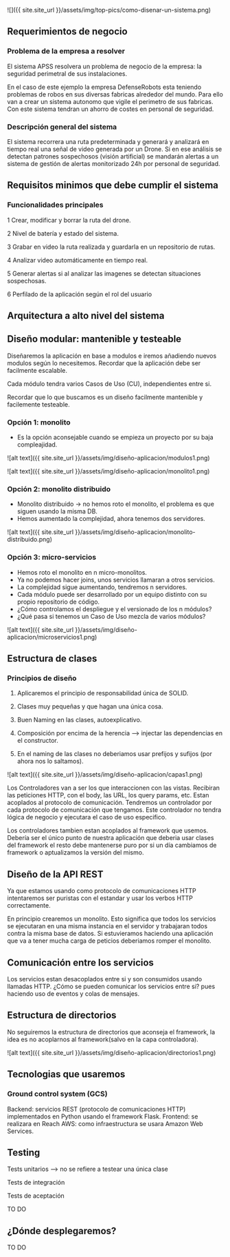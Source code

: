 

![]({{ site.site_url }}/assets/img/top-pics/como-disenar-un-sistema.png)

## Requerimientos de negocio

### Problema de la empresa a resolver

El sistema APSS resolvera un problema de negocio de la empresa: la seguridad perimetral de sus instalaciones.
 
En el caso de este ejemplo la empresa DefenseRobots esta teniendo problemas de robos en sus diversas fabricas alrededor del mundo. Para ello van a crear un sistema autonomo que vigile el perimetro de sus fabricas. Con este sistema tendran un ahorro de costes en personal de seguridad.

### Descripción general del sistema

El sistema recorrera una ruta predeterminada y generará y analizará en tiempo real una señal de video generada por un Drone. Si en ese análisis se detectan patrones sospechosos (visión artificial) se mandarán alertas a un sistema de gestión de alertas monitorizado 24h por personal de seguridad.

## Requisitos minimos que debe cumplir el sistema

### Funcionalidades principales

1 Crear, modificar y borrar la ruta del drone.

2 Nivel de batería y estado del sistema.

3 Grabar en video la ruta realizada y guardarla en un repositorio de rutas.

4 Analizar video automáticamente en tiempo real.

5 Generar alertas si al analizar las imagenes se detectan situaciones sospechosas.

6 Perfilado de la aplicación según el rol del usuario


## Arquitectura a alto nivel del sistema



## Diseño modular: mantenible y testeable

Diseñaremos la aplicación en base a modulos e iremos añadiendo nuevos modulos según lo necesitemos. Recordar que la aplicación debe ser facilmente escalable.

Cada módulo tendra varios Casos de Uso (CU), independientes entre si.

Recordar que lo que buscamos es un diseño facilmente mantenible y facilemente testeable.

### Opción 1: monolito

* Es la opción aconsejable cuando se empieza un proyecto por su baja compleajidad.

![alt text]({{ site.site_url }}/assets/img/diseño-aplicacion/modulos1.png)

![alt text]({{ site.site_url }}/assets/img/diseño-aplicacion/monolito1.png)

### Opción 2: monolito distribuido

* Monolito distribuido → no hemos roto el monolito, el problema es que siguen usando la misma DB.
* Hemos aumentado la complejidad, ahora tenemos dos servidores.

![alt text]({{ site.site_url }}/assets/img/diseño-aplicacion/monolito-distribuido.png)

### Opción 3: micro-servicios

* Hemos roto el monolito en n micro-monolitos.
* Ya no podemos hacer joins, unos servicios llamaran a otros servicios.
* La complejidad sigue aumentando, tendremos n servidores.
* Cada módulo puede ser desarrollado por un equipo distinto con su propio repositorio de código.
* ¿Cómo controlamos el despliegue y el versionado de los n módulos?
* ¿Qué pasa si tenemos un Caso de Uso mezcla de varios módulos?

![alt text]({{ site.site_url }}/assets/img/diseño-aplicacion/microservicios1.png)

## Estructura de clases 

### Principios de diseño

1. Aplicaremos el principio de responsabilidad única de SOLID.

2. Clases muy pequeñas y que hagan una única cosa.

3. Buen Naming en las clases, autoexplicativo.

4. Composición por encima de la herencia --> injectar las dependencias en el constructor.

5. En el naming de las clases no deberiamos usar prefijos y sufijos (por ahora nos lo saltamos).



![alt text]({{ site.site_url }}/assets/img/diseño-aplicacion/capas1.png)

Los Controladores van a ser los que interaccionen con las vistas. Recibiran las peticiones HTTP, con el body, las URL, los query params, etc. Estan acoplados al protocolo de comunicación. Tendremos un controlador por cada protocolo de comunicación que tengamos. Este controlador no tendra lógica de negocio y ejecutara el caso de uso especifico.

Los controladores tambien estan acoplados al framework que usemos. Debería ser el único punto de nuestra aplicación que deberia usar clases del framework el resto debe mantenerse puro por si un día cambiamos de framework o aptualizamos la versión del mismo.

## Diseño de la API REST

Ya que estamos usando como protocolo de comunicaciones HTTP intentaremos ser puristas con el estandar y usar los verbos HTTP correctamente.

En principio crearemos un monolito. Esto significa que todos los servicios se ejecutaran en una misma instancia en el servidor y trabajaran todos contra la misma base de datos. Si estuvieramos haciendo una aplicación que va a tener mucha carga de peticios deberiamos romper el monolito.


## Comunicación entre los servicios

Los servicios estan desacoplados entre si y son consumidos usando llamadas HTTP. ¿Cómo se pueden comunicar los servicios entre si? pues haciendo uso de eventos y colas de mensajes.


## Estructura de directorios 

No seguiremos la estructura de directorios que aconseja el framework, la idea es no acoplarnos al framework(salvo en la capa controladora).

![alt text]({{ site.site_url }}/assets/img/diseño-aplicacion/directorios1.png)
 
## Tecnologias que usaremos

### Ground control system (GCS)

Backend: servicios REST (protocolo de comunicaciones HTTP) implementados en Python usando el framework Flask.
Frontend: se realizara en Reach 
AWS: como infraestructura se usara Amazon Web Services. 


## Testing

Tests unitarios --> no se refiere a testear una única clase

Tests de integración 

Tests de aceptación

TO DO


## ¿Dónde desplegaremos?

TO DO









